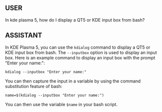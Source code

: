 ## USER
In kde plasma 5, how do I display a QT5 or KDE input box from bash?

## ASSISTANT
In KDE Plasma 5, you can use the `kdialog` command to display a QT5 or KDE input box from bash. The `--inputbox` option is used to display an input box. Here is an example command to display an input box with the prompt "Enter your name:":
```
kdialog --inputbox "Enter your name:"
```
You can then capture the input in a variable by using the command substitution feature of bash:
```
name=$(kdialog --inputbox "Enter your name:")
```
You can then use the variable `$name` in your bash script.
